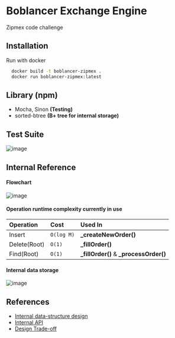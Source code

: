 
# Boblancer Exchange Engine

Zipmex code challenge

## Installation

Run with docker

```bash
  docker build -t boblancer-zipmex .
  docker run boblancer-zipmex:latest
```

## Library **(npm)**

 - Mocha, Sinon **(Testing)**
 - sorted-btree **(B+ tree for internal storage)**

## Test Suite
![image](https://user-images.githubusercontent.com/40311101/139872062-cfb835c8-1a33-4240-9649-9afb26e59d24.png)

## Internal Reference

#### Flowchart
![image](https://user-images.githubusercontent.com/40311101/139891812-3906ae4e-ff9c-421d-8518-90c257084824.png)

#### Operation runtime complexity currently in use

| Operation | Cost     | Used In                |
| :-------- | :------- | :------------------------- |
| Insert        | `O(log M)` | **_createNewOrder()** |
| Delete(Root)  | `O(1)`   | **_fillOrder()** |
| Find(Root)    | `O(1)`   | **_fillOrder()** & **_processOrder()** |

#### Internal data storage
![image](https://user-images.githubusercontent.com/40311101/139876783-af723818-f7d7-4c75-a26e-e76d2b6c3f7d.png)


## References

 - [Internal data-structure design](https://web.archive.org/web/20110219163448/http://howtohft.wordpress.com/2011/02/15/how-to-build-a-fast-limit-order-book/)
 - [Internal API](https://github.com/charles-cooper/itch-order-book)
 - [Design Trade-off](https://quant.stackexchange.com/questions/63140/red-black-trees-for-limit-order-book)


